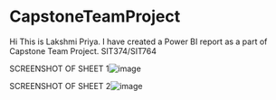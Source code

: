 # CapstoneTeamProject
Hi This is Lakshmi Priya. I have created a Power BI report as a part of Capstone Team Project.
SIT374/SIT764

SCREENSHOT OF SHEET 1![image](https://github.com/LakshmiPriyaReddy/CapstoneTeamProject/assets/140947372/4ee08199-7c95-4c67-b49e-1a786da6fdd2)

SCREENSHOT OF SHEET 2![image](https://github.com/LakshmiPriyaReddy/CapstoneTeamProject/assets/140947372/4f16751b-6119-460c-bd34-a4abf244a62c)

